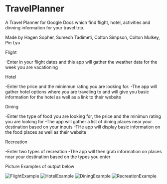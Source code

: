 # TravelPlanner
A Travel Planner for Google Docs which find flight, hotel, activities and dinning information for your travel trip.

Made by Hagen Sopher, Sumedh Tadimeti, Colton Simpson, Colton Mulkey, Pin Lyu

Flight

-Enter in your flight dates and this app will gather the weather data for the week you are vacationing

Hotel

-Enter the price  and the mininmun rating you are looking for. 
-The app will gather hotel options where you are traveling to and will give you basic information for the hotel as well as a link to their website

Dining

-Enter the type of food you are looking for, the price and the minimun rating you are looking for
-The app will gather a list of dining places near your destination based on your inputs
-THe app will display basic information on the food places as well as their website

Recreation

-Enter two types of recreation
-The app will then grab information on places near your destination based on the types you enter

Picture Examples of output below


![FlightExample](https://user-images.githubusercontent.com/47087607/134061276-a1374fb8-cfb7-4f36-8db4-b17a84c276c3.PNG)
![HotelExample](https://user-images.githubusercontent.com/47087607/134061295-a6934940-08ee-4e38-836f-4b2858acde40.PNG)
![DiningExample](https://user-images.githubusercontent.com/47087607/134061307-5ade75ac-2822-4a9d-986a-93bffb775b4b.PNG)
![RecreationExample](https://user-images.githubusercontent.com/47087607/134061340-ac8ed4cb-3493-4e44-9a40-5f1d21413e40.PNG)
